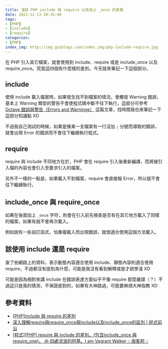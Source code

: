 ```yaml
---
title: 淺談 PHP include 與 require 以及加上 _once 的差異
date: 2021-12-13 20:35:40
tags:
- [PHP]
- [include]
- [require]
categories:
- [PHP]
index_img: http://img.guiblogs.com/index_img/php-include-require.jpg
---
```


在 PHP 引入其它檔案，就會使用到 include、require 或是 include_once 以及 require_once。究竟這四個有什麼樣的差別，今天就來筆記一下這個部分。

<!-- more -->

## include

使用 include 載入檔案時，如果發生找不到檔案的情況，會觸發 Warning 錯誤，基本上 Warning 類型的警告不會使程式碼中斷不往下執行，這部分可參考 [Octave 錯誤與警告（Errors and Warnings）](https://blog.gtwang.org/octave/octave-errors-and-warnings/2/) 這篇文章，找時間我也來筆記一下這部分知識點 XD

不過我自己測試的時候，如果是像某一支檔案有一行沒加 `;` 分號而導致的錯誤，就會出現 Error 的錯誤而不會往下繼續執行程式。

## require

require 與 include 不同地方在於，PHP 會在 require 引入後重新編譯，而將被引入檔的內容也會引入至要求引入的檔案。

另外不一樣的一點是，如果載入不到檔案，require 會直接報 Error，所以就不會往下繼續執行。

## include_once 與 require_once

如果在後面加上 `_once` 字符，則會在引入前先檢查是否有在其它地方載入了同樣的檔案，如果有就不會再次載入。

例如說有一些自訂函式，怕重複載入而出現錯誤，就很適合使用這個方法載入。

## 該使用 include 還是 require

查了些網路上的資料，表示動態內容適合使用 include、靜態內容則適合使用 require，不過都沒有提到為什麼，可能是我沒有看到解釋或是才疏學淺 XD

可能是因為相對來講 include 在錯誤表達方面似乎不像 require 那麼嚴謹（？）不過這只是我的猜測，不保證是對的，如果有大神路過，可能要麻煩大神指教 XD

## 參考資料

* [[PHP]include 與 require 的差別](http://syunguo.blogspot.com/2013/04/phpinclude-require.html)
* [深入理解require與require_once與include以及include_once的區別 | 程式前沿](https://codertw.com/%E7%A8%8B%E5%BC%8F%E8%AA%9E%E8%A8%80/239900/)
* [[程式][PHP] require 與 include 的差別。(包含include_once 與 require_one)。 @ 四處流浪的阿基。I am Vagrant Walker :: 痞客邦 ::](https://expect7.pixnet.net/blog/post/36116459)
